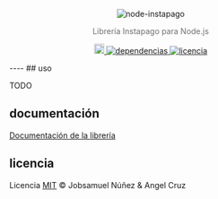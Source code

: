<p align="center">
    <img alt="node-instapago" src="http://i.imgur.com/hYNsH6B.jpg" width="auto">
</p>
<p align="center" style="color:#707070;">
    Librería Instapago para Node.js
</p>
<p align="center">
    <a href="https://badge.fury.io/js/instapago">
        <img src="https://badge.fury.io/js/instapago.svg" alt="npm version" height="18">
    </a>
<!--
    <a href="https://www.npmjs.com/package/instapago">
        <img alt="descargas" src="https://img.shields.io/npm/dt/instapago.svg">
    </a>
-->
    <a href="https://badge.fury.io/js/instapago">
        <img alt="dependencias" src="https://david-dm.org/abr4xas/node-instapago.svg">
    </a>
    <a href="https://www.npmjs.com/package/instapago">
        <img alt="licencia" src="https://img.shields.io/npm/l/venezuela.svg">
    </a>
</p>
----
## uso

TODO


## documentación

[Documentación de la librería](DOCUMENTACION.md)

## licencia

Licencia [MIT](http://opensource.org/licenses/MIT) :copyright: Jobsamuel Núñez & Angel Cruz
